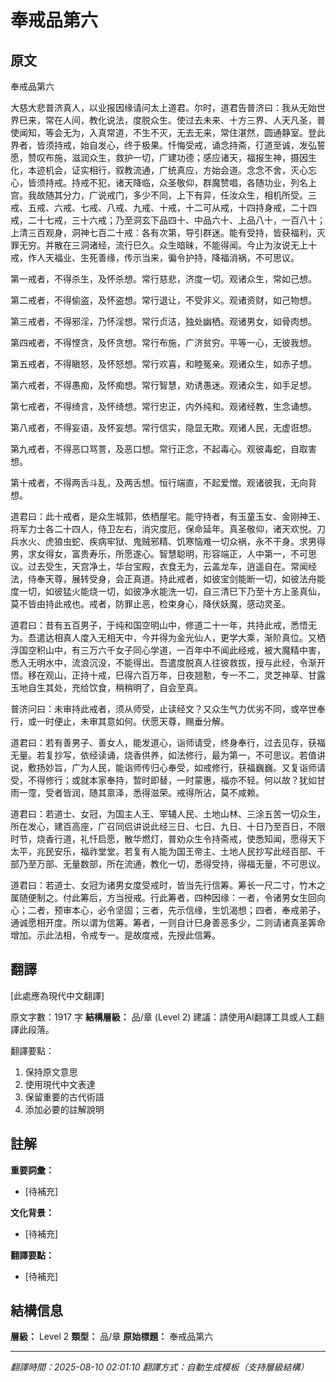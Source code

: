 # 奉戒品第六

## 原文

奉戒品第六

大慈大悲普济真人，以业报因缘请问太上道君。尔时，道君告普济曰：我从无始世界巳来，常在人间，教化说法，度脱众生。使过去未来、十方三界、人天凡圣，普使闻知，等会无为，入真常道，不生不灭，无去无来，常住湛然，圆通静室。登此界者，皆须持戒，始自发心，终于极果。忏悔受戒，诵念持斋，㣔道至诚，发弘誓愿，赞叹布施，滋润众生，救护一切，广建功德；感应诸天，福报生神，摄因生化，本迹机会，证实相行，叙教流通，广统真应，方始会道。念念不舍，灭心忘心，皆须持戒。持戒不犯，诸天降临，众圣敬仰，群魔赞唱，各随功业，列名上宫。我故随其分力，广说戒门，多少不同，上下有异，任汝众生，相机所受。三戒、五戒、六戒、七戒、八戒、九戒、十戒，十二可从戒，十四持身戒，二十四戒，二十七戒，三十六戒；乃至洞玄下品四十、中品六十、上品八十，一百八十；上清三百观身，洞神七百二十戒：各有次第，导引群迷。能有受持，皆获福利，灭罪无穷。并散在三洞诸经，流行巳久。众生暗昧，不能得闻。今止为汝说无上十戒，作人天福业、生死善缘，传示当来，徧令护持，降福消祸，不可思议。

第一戒者，不得杀生，及怀杀想。常行慈悲，济度一切。观诸众生，常如己想。

第二戒者，不得偷盗，及怀盗想。常行退让，不受非义。观诸资财，如己物想。

第三戒者，不得邪淫，乃怀淫想。常行贞洁，独处幽栖。观诸男女，如骨肉想。

第四戒者，不得悭贪，及怀贪想。常行布施，广济贫穷。平等一心，无彼我想。

第五戒者，不得瞋怒，及怀怒想。常行欢喜，和睦冤亲。观诸众生，如赤子想。

第六戒者，不得愚痴，及怀痴想。常行智慧，劝诱愚迷。观诸众生，如手足想。

第七戒者，不得绮言，及怀绮想。常行忠正，内外纯和。观诸经教，生念诵想。

第八戒者，不得妄语，及怀妄想。常行信实，隐显无欺。观诸人民，无虚诳想。

第九戒者，不得恶口骂詈，及恶口想。常行正念，不起毒心。观彼毒蛇，自取害想。

第十戒者，不得两舌斗乱，及两舌想。恒行端直，不起爱憎。观诸彼我，无向背想。

道君曰：此十戒者，是众生城郭，依栖屋宅。能守持者，有玉童玉女、金刚神王、将军力士各二十四人，侍卫左右，消灾度厄，保命延年。真圣敬仰，诸天欢悦。刀兵水火、虎狼虫蛇、疾病牢狱、鬼贼邪精、饥寒恼难一切众祸，永不干身。求男得男，求女得女，富贵寿乐，所愿遂心。智慧聪明，形容端正，人中第一，不可思议。过去受生，天宫净土，华台宝殿，衣食无为，云盖龙车，逍遥自在。常闻经法，侍奉天尊，展转受身，会正真道。持此戒者，如彼宝剑能断一切，如彼法舟能度一切，如彼猛火能烧一切，如彼净水能洗一切，自三清巳下乃至十方上圣真仙，莫不皆由持此戒也。戒者，防罪止恶，检束身心，降伏妖魔，感动灵圣。

道君曰：昔有五百男子，于纯和国空明山中，修道二十一年，共持此戒，悉悟无为。吾遣达相真人度入无相天中，今并得为金光仙人，更学大乘，渐阶真位。又栖浮国空积山中，有三万六千女子同心学道，一百年中不闻此经戒，被大魔精中害，悉入无明水中，流浪沉没，不能得出。吾遣度脱真人往彼救拔，授与此经，令渐开悟。移在观山，正持十戒，巳得六百万年，日夜翘懃，专一不二，灵芝神草、甘露玉地自生其处，充给饮食，稍稍明了，自会至真。

普济问曰：未审持此戒者，须从师受，止读经文？又众生气力优劣不同，或卒世奉行，或一时便止，未审其意如何。伏愿天尊，赐垂分解。

道君曰：若有善男子、善女人，能发道心，诣师请受，终身奉行，过去见存，获福无量。若复抄写，依经读诵，烧香供养，如法修行，最为第一，不可思议。若值讲说，敷扬妙旨，广为人民，能诣师传归心奉受，如戒修行，获福巍巍。又复诣师请受，不得修行；或就本家奉持，暂时即替，一时蒙惠，福亦不轻。何以故？犹如甘雨一霪，受者皆润，随其禀泽，悉得滋荣。戒得所沾，莫不咸赖。

道君曰：若道士、女冠，为国主人王、宰辅人民、土地山林、三涂五苦一切众生，所在发心，建百高座，广召同侣讲说此经三日、七日、九日、十日乃至百日，不限时节，烧香行道，礼忏启愿，散华燃灯，普劝众生令持斋戒，使悉知闻，愿得天下太平，兆民安乐，福祚堂堂。若复有人能为国王帝主、土地人民抄写此经百部、千部乃至万部、无量数部，所在流通，教化一切，悉得受持，得福无量，不可思议。

道君曰：若道士、女冠为诸男女度受戒时，皆当先行信筹。筹长一尺二寸，竹木之属随便制之。付此筹后，方当授戒。行此筹者，四种因缘：一者，令诸男女生回向心；二者，预审本心，必令坚固；三者，先示信缘，生饥渴想；四者，奉戒弟子，通诚愿相开度。所以谓为信筹。筹者，一则自计巳身善恶多少，二则请诸真圣筭命增加。示此法相，令戒专一。是故度戒，先授此信筹。

## 翻譯

[此處應為現代中文翻譯]

原文字數：1917 字
**結構層級：** 品/章 (Level 2)
建議：請使用AI翻譯工具或人工翻譯此段落。

翻譯要點：
1. 保持原文意思
2. 使用現代中文表達
3. 保留重要的古代術語
4. 添加必要的註解說明

## 註解

**重要詞彙：**
- [待補充]

**文化背景：**
- [待補充]

**翻譯要點：**
- [待補充]

## 結構信息

**層級：** Level 2
**類型：** 品/章
**原始標題：** 奉戒品第六

---
*翻譯時間：2025-08-10 02:01:10*
*翻譯方式：自動生成模板（支持層級結構）*
